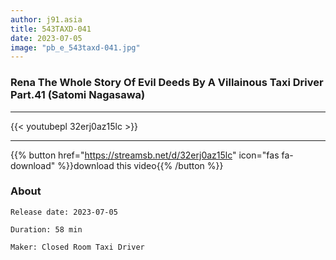 ```yaml
---
author: j91.asia
title: 543TAXD-041
date: 2023-07-05
image: "pb_e_543taxd-041.jpg"
---
```


### Rena The Whole Story Of Evil Deeds By A Villainous Taxi Driver Part.41 (Satomi Nagasawa)
___

{{< youtubepl 32erj0az15lc >}}
___

{{% button href="https://streamsb.net/d/32erj0az15lc" icon="fas fa-download" %}}download this video{{% /button %}}
### About

`Release date: 2023-07-05`

`Duration: 58 min`

`Maker:	Closed Room Taxi Driver`